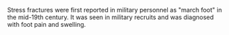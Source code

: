 Stress fractures were first reported in military personnel as "march foot" in the mid-19th century. It was seen in military recruits and was diagnosed with foot pain and swelling.
